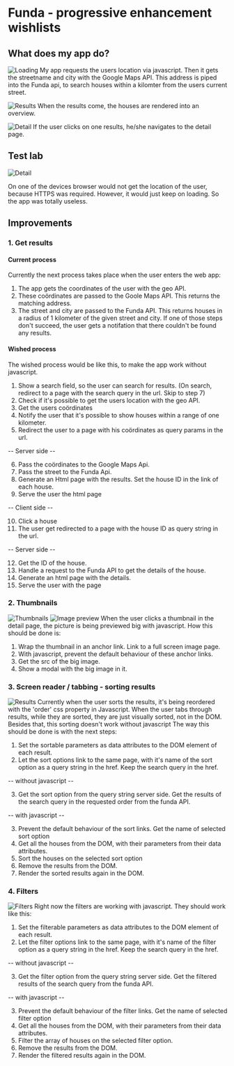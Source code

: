# Funda - progressive enhancement wishlists

## What does my app do?
![Loading](https://raw.githubusercontent.com/Frankwarnaar/minor-browser-technologies-funda/master/audits/loading.png)
My app requests the users location via javascript. Then it gets the streetname and city with the Google Maps API. This address is piped into the Funda api, to search houses within a kilomter from the users current street.

![Results](https://raw.githubusercontent.com/Frankwarnaar/minor-browser-technologies-funda/master/audits/homescreen.png)
When the results come, the houses are rendered into an overview. 

![Detail](https://raw.githubusercontent.com/Frankwarnaar/minor-browser-technologies-funda/master/audits/detailscreen.png)
If the user clicks on one results, he/she navigates to the detail page.

## Test lab
![Detail](https://raw.githubusercontent.com/Frankwarnaar/minor-browser-technologies-funda/master/audits/screenshot_test-lab.png)

On one of the devices browser would not get the location of the user, because HTTPS was required. However, it would just keep on loading. So the app was totally useless.

## Improvements

### 1. Get results
#### Current process
Currently the next process takes place when the user enters the web app:
1. The app gets the coordinates of the user with the geo API.
2. These coördinates are passed to the Goole Maps API. This returns the matching address.
3. The street and city are passed to the Funda API. This returns houses in a radius of 1 kilometer of the given street and city.
If one of those steps don't succeed, the user gets a notifation that there couldn't be found any results.


#### Wished process
The wished process would be like this, to make the app work without javascript.
1. Show a search field, so the user can search for results. (On search, redirect to a page with the search query in the url. Skip to step 7)
2. Check if it's possible to get the users location with the geo API.
3. Get the users coördinates
4. Notify the user that it's possible to show houses within a range of one kilometer.
5. Redirect the user to a page with his coördinates as query params in the url.

-- Server side --

6. Pass the coördinates to the Google Maps Api.
7. Pass the street to the Funda Api.
8. Generate an Html page with the results. Set the house ID in the link of each house.
9. Serve the user the html page

-- Client side --

10. Click a house
11. The user get redirected to a page with the house ID as query string in the url.

-- Server side --

12. Get the ID of the house.
13. Handle a request to the Funda API to get the details of the house.
14. Generate an html page with the details.
15. Serve the user with the page

### 2. Thumbnails
![Thumbnails](https://raw.githubusercontent.com/Frankwarnaar/minor-browser-technologies-funda/master/audits/detailscreen.png)
![Image preview](https://raw.githubusercontent.com/Frankwarnaar/minor-browser-technologies-funda/master/audits/image.png)
When the user clicks a thumbnail in the detail page, the picture is being previewed big with javascript. How this should be done is:
1. Wrap the thumbnail in an anchor link. Link to a full screen image page.
2. With javascript, prevent the default behaviour of these anchor links.
3. Get the src of the big image.
4. Show a modal with the big image in it.

### 3. Screen reader / tabbing - sorting results
![Results](https://raw.githubusercontent.com/Frankwarnaar/minor-browser-technologies-funda/master/audits/homescreen.png)
Currently when the user sorts the results, it's being reordered with the 'order' css property in Javascript. When the user tabs through results, while they are sorted, they are just visually sorted, not in the DOM. Besides that, this sorting doesn't work without javascript The way this should be done is with the next steps:
1. Set the sortable parameters as data attributes to the DOM element of each result.
2. Let the sort options link to the same page, with it's name of the sort option as a query string in the href. Keep the search query in the href.

-- without javascript --

3. Get the sort option from the query string server side. Get the results of the search query in the requested order from the funda API.

-- with javascript --

3. Prevent the default behaviour of the sort links. Get the name of selected sort option
4. Get all the houses from the DOM, with their parameters from their data attributes.
5. Sort the houses on the selected sort option
6. Remove the results from the DOM.
7. Render the sorted results again in the DOM.

### 4. Filters
![Filters](https://raw.githubusercontent.com/Frankwarnaar/minor-browser-technologies-funda/master/audits/homescreen.png)
Right now the filters are working with javascript. They should work like this:
1. Set the filterable parameters as data attributes to the DOM element of each result.
2. Let the filter options link to the same page, with it's name of the filter option as a query string in the href. Keep the search query in the href.

-- without javascript --

3. Get the filter option from the query string server side. Get the filtered results of the search query from the funda API.

-- with javascript --

3. Prevent the default behaviour of the filter links. Get the name of selected filter option
4. Get all the houses from the DOM, with their parameters from their data attributes.
5. Filter the array of houses on the selected filter option.
6. Remove the results from the DOM.
7. Render the filtered results again in the DOM.
